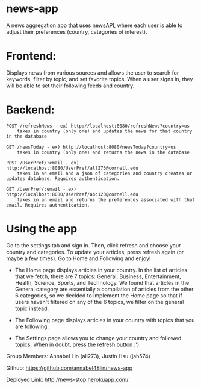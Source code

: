 # news-app

A news aggregation app that uses [newsAPI](https://newsapi.org/), where each user is able to adjust their preferences (country, categories of interest). 

# Frontend: 
Displays news from various sources and allows the user to search for keywords, filter by topic, and set favorite topics. When a user signs in, they will be able to set their following feeds and country.
# Backend: 
    POST /refreshNews - ex) http://localhost:8080/refreshNews?country=us
        takes in country (only one) and updates the news for that country in the database
        
    GET /newsToday - ex) http://localhost:8080/newsToday?country=us
        takes in country (only one) and returns the news in the database
       
    POST /UserPref/:email - ex) http://localhost:8080/UserPref/all273@cornell.edu
        takes in an email and a json of categories and country creates or updates database. Requires authentication. 
        
    GET /UserPref/:email - ex) http://localhost:8080/UserPref/abc123@cornell.edu
        takes in an email and returns the preferences associated with that email. Requires authentication. 

# Using the app
Go to the settings tab and sign in. Then, click refresh and choose your country and categories. To update your articles, press refresh again (or maybe a few times). Go to Home and Following and enjoy!

- The Home page displays articles in your country. In the list of articles that we fetch, there are 7 topics: General, Business, Entertainment, Health, Science, Sports, and Technology. We found that articles in the General category are essentially a compilation of articles from the other 6 categories, so we decided to implement the Home page so that if users haven't filtered on any of the 6 topics, we filter on the general topic instead. 

- The Following page displays articles in your country with topics that you are following. 

- The Settings page allows you to change your country and followed topics. When in doubt, press the refresh button :') 


 
Group Members: Annabel Lin (all273), Justin Hsu (jah574)

Github: https://github.com/annabel48lin/news-app

Deployed Link: http://news-stop.herokuapp.com/ 
